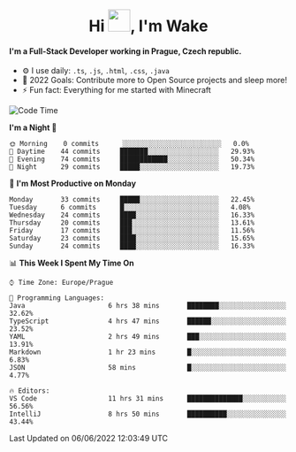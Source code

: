 <h1 align="center">Hi <img src="https://raw.githubusercontent.com/MrWakeCZ/MrWakeCZ/master/Hi.gif" width="40px" />, I'm Wake</h1>

#### I'm a Full-Stack Developer working in Prague, Czech republic.
- ⚙️ I use daily: `.ts`, `.js`, `.html`, `.css`, `.java`
- 🥅 2022 Goals: Contribute more to Open Source projects and sleep more!
- ⚡ Fun fact: Everything for me started with Minecraft

<!--START_SECTION:waka-->
![Code Time](http://img.shields.io/badge/Code%20Time-2%2C461%20hrs%2025%20mins-blue)

**I'm a Night 🦉** 

```text
🌞 Morning    0 commits      ░░░░░░░░░░░░░░░░░░░░░░░░░   0.0% 
🌆 Daytime    44 commits     ███████░░░░░░░░░░░░░░░░░░   29.93% 
🌃 Evening    74 commits     ████████████░░░░░░░░░░░░░   50.34% 
🌙 Night      29 commits     █████░░░░░░░░░░░░░░░░░░░░   19.73%

```
📅 **I'm Most Productive on Monday** 

```text
Monday       33 commits     █████░░░░░░░░░░░░░░░░░░░░   22.45% 
Tuesday      6 commits      █░░░░░░░░░░░░░░░░░░░░░░░░   4.08% 
Wednesday    24 commits     ████░░░░░░░░░░░░░░░░░░░░░   16.33% 
Thursday     20 commits     ███░░░░░░░░░░░░░░░░░░░░░░   13.61% 
Friday       17 commits     ███░░░░░░░░░░░░░░░░░░░░░░   11.56% 
Saturday     23 commits     ████░░░░░░░░░░░░░░░░░░░░░   15.65% 
Sunday       24 commits     ████░░░░░░░░░░░░░░░░░░░░░   16.33%

```


📊 **This Week I Spent My Time On** 

```text
⌚︎ Time Zone: Europe/Prague

💬 Programming Languages: 
Java                     6 hrs 38 mins       ████████░░░░░░░░░░░░░░░░░   32.62% 
TypeScript               4 hrs 47 mins       ██████░░░░░░░░░░░░░░░░░░░   23.52% 
YAML                     2 hrs 49 mins       ███░░░░░░░░░░░░░░░░░░░░░░   13.91% 
Markdown                 1 hr 23 mins        █░░░░░░░░░░░░░░░░░░░░░░░░   6.83% 
JSON                     58 mins             █░░░░░░░░░░░░░░░░░░░░░░░░   4.77%

🔥 Editors: 
VS Code                  11 hrs 31 mins      ██████████████░░░░░░░░░░░   56.56% 
IntelliJ                 8 hrs 50 mins       ██████████░░░░░░░░░░░░░░░   43.44%

```


 Last Updated on 06/06/2022 12:03:49 UTC
<!--END_SECTION:waka-->
